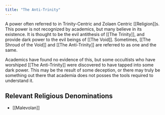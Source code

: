```yaml
---
title: "The Anti-Trinity"
---
```

A power often referred to in Trinity-Centric and Zolaen Centric [[Religion]]s. This power is not recognized by academics, but many believe in its existence. It is thought to be the evil antithesis of [[The Trinity]], and provide dark power to the evil beings of [[The Void]]. Sometimes, [[The Shroud of the Void]] and [[The Anti-Trinity]] are referred to as one and the same.

Academics have found no evidence of this, but some occultists who have worshiped [[The Anti-Trinity]] were discovered to have tapped into some dark power. This may be the result of some deception, or there may truly be something out there that academia does not posses the tools required to understand it.

## Relevant Religious Denominations
- [[Malevolan]]